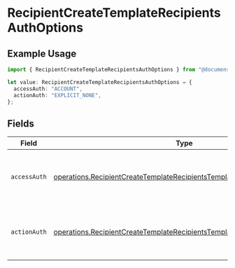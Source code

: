 # RecipientCreateTemplateRecipientsAuthOptions

## Example Usage

```typescript
import { RecipientCreateTemplateRecipientsAuthOptions } from "@documenso/sdk-typescript/models/operations";

let value: RecipientCreateTemplateRecipientsAuthOptions = {
  accessAuth: "ACCOUNT",
  actionAuth: "EXPLICIT_NONE",
};
```

## Fields

| Field                                                                                                                                                                  | Type                                                                                                                                                                   | Required                                                                                                                                                               | Description                                                                                                                                                            |
| ---------------------------------------------------------------------------------------------------------------------------------------------------------------------- | ---------------------------------------------------------------------------------------------------------------------------------------------------------------------- | ---------------------------------------------------------------------------------------------------------------------------------------------------------------------- | ---------------------------------------------------------------------------------------------------------------------------------------------------------------------- |
| `accessAuth`                                                                                                                                                           | [operations.RecipientCreateTemplateRecipientsTemplatesRecipientsAccessAuth](../../models/operations/recipientcreatetemplaterecipientstemplatesrecipientsaccessauth.md) | :heavy_check_mark:                                                                                                                                                     | The type of authentication required for the recipient to access the document.                                                                                          |
| `actionAuth`                                                                                                                                                           | [operations.RecipientCreateTemplateRecipientsTemplatesRecipientsActionAuth](../../models/operations/recipientcreatetemplaterecipientstemplatesrecipientsactionauth.md) | :heavy_check_mark:                                                                                                                                                     | The type of authentication required for the recipient to sign the document.                                                                                            |